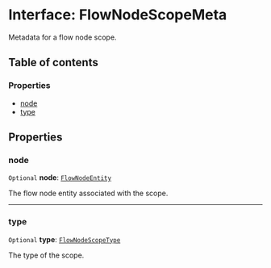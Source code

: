 # Interface: FlowNodeScopeMeta

Metadata for a flow node scope.

## Table of contents

### Properties

* [node](/auto-docs/editor/interfaces/FlowNodeScopeMeta.md#node)
* [type](/auto-docs/editor/interfaces/FlowNodeScopeMeta.md#type)

## Properties

### node

`Optional` **node**: [`FlowNodeEntity`](/auto-docs/editor/classes/FlowNodeEntity-1.md)

The flow node entity associated with the scope.

***

### type

`Optional` **type**: [`FlowNodeScopeType`](/auto-docs/editor/enums/FlowNodeScopeType.md)

The type of the scope.
